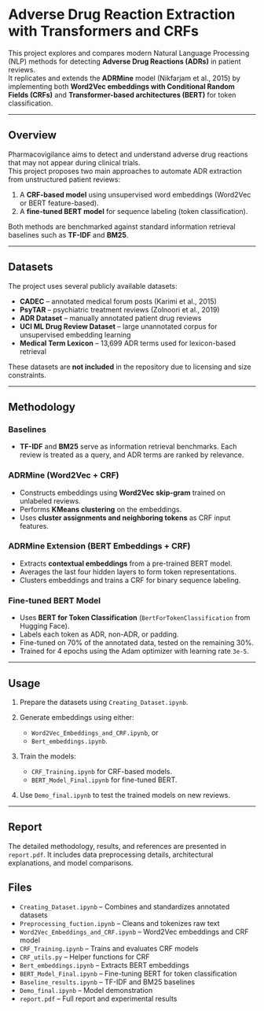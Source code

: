 # Adverse Drug Reaction Extraction with Transformers and CRFs

This project explores and compares modern Natural Language Processing (NLP) methods for detecting **Adverse Drug Reactions (ADRs)** in patient reviews.  
It replicates and extends the **ADRMine** model (Nikfarjam et al., 2015) by implementing both **Word2Vec embeddings with Conditional Random Fields (CRFs)** and **Transformer-based architectures (BERT)** for token classification.

---

## Overview

Pharmacovigilance aims to detect and understand adverse drug reactions that may not appear during clinical trials.  
This project proposes two main approaches to automate ADR extraction from unstructured patient reviews:

1. A **CRF-based model** using unsupervised word embeddings (Word2Vec or BERT feature-based).  
2. A **fine-tuned BERT model** for sequence labeling (token classification).

Both methods are benchmarked against standard information retrieval baselines such as **TF-IDF** and **BM25**.

---

## Datasets

The project uses several publicly available datasets:

* **CADEC** – annotated medical forum posts (Karimi et al., 2015)
* **PsyTAR** – psychiatric treatment reviews (Zolnoori et al., 2019)
* **ADR Dataset** – manually annotated patient drug reviews
* **UCI ML Drug Review Dataset** – large unannotated corpus for unsupervised embedding learning
* **Medical Term Lexicon** – 13,699 ADR terms used for lexicon-based retrieval

These datasets are **not included** in the repository due to licensing and size constraints.

---

## Methodology

### Baselines

* **TF-IDF** and **BM25** serve as information retrieval benchmarks.
  Each review is treated as a query, and ADR terms are ranked by relevance.

### ADRMine (Word2Vec + CRF)

* Constructs embeddings using **Word2Vec skip-gram** trained on unlabeled reviews.
* Performs **KMeans clustering** on the embeddings.
* Uses **cluster assignments and neighboring tokens** as CRF input features.

### ADRMine Extension (BERT Embeddings + CRF)

* Extracts **contextual embeddings** from a pre-trained BERT model.
* Averages the last four hidden layers to form token representations.
* Clusters embeddings and trains a CRF for binary sequence labeling.

### Fine-tuned BERT Model

* Uses **BERT for Token Classification** (`BertForTokenClassification` from Hugging Face).
* Labels each token as ADR, non-ADR, or padding.
* Fine-tuned on 70% of the annotated data, tested on the remaining 30%.
* Trained for 4 epochs using the Adam optimizer with learning rate `3e-5`.

---

## Usage

1. Prepare the datasets using `Creating_Dataset.ipynb`.
2. Generate embeddings using either:

   * `Word2Vec_Embeddings_and_CRF.ipynb`, or
   * `Bert_embeddings.ipynb`.
3. Train the models:

   * `CRF_Training.ipynb` for CRF-based models.
   * `BERT_Model_Final.ipynb` for fine-tuned BERT.
4. Use `Demo_final.ipynb` to test the trained models on new reviews.

---

## Report

The detailed methodology, results, and references are presented in `report.pdf`.
It includes data preprocessing details, architectural explanations, and model comparisons.

## Files

* `Creating_Dataset.ipynb` – Combines and standardizes annotated datasets
* `Preprocessing_fuction.ipynb` – Cleans and tokenizes raw text
* `Word2Vec_Embeddings_and_CRF.ipynb` – Word2Vec embeddings and CRF model
* `CRF_Training.ipynb` – Trains and evaluates CRF models
* `CRF_utils.py` – Helper functions for CRF
* `Bert_embeddings.ipynb` – Extracts BERT embeddings
* `BERT_Model_Final.ipynb` – Fine-tuning BERT for token classification
* `Baseline_results.ipynb` – TF-IDF and BM25 baselines
* `Demo_final.ipynb` – Model demonstration
* `report.pdf` – Full report and experimental results

